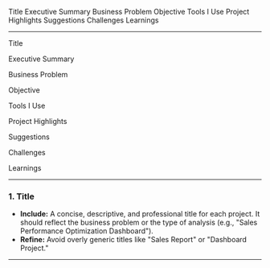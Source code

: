 Title
Executive Summary
Business Problem
Objective
Tools I Use
Project Highlights
Suggestions
Challenges
Learnings

---

Title

Executive Summary

Business Problem

Objective

Tools I Use

Project Highlights

Suggestions

Challenges

Learnings


---

### **1. Title**
- **Include:** A concise, descriptive, and professional title for each project. It should reflect the business problem or the type of analysis (e.g., "Sales Performance Optimization Dashboard").  
- **Refine:** Avoid overly generic titles like "Sales Report" or "Dashboard Project."  

---

